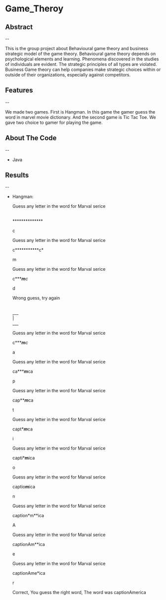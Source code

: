 # Game_Theroy
<h2> Abstract</h2>
--

This is the group project about Behavioural game theory and business strategic model of the game theory. 
Behavioural game theory depends on psychological elements and learning. Phenomena discovered in the studies of individuals are evident. The strategic principles of all types are violated. Business Game theory can help companies make strategic choices within or outside of their organizations, especially against competitors.


<h2> Features </h2>
--

We made two games. First is Hangman. In this game the gamer guess the word in marvel movie dictionary. And the second game is Tic Tac Toe. We gave two choice to gamer for playing the game.

<h2> About The Code </h2>
--

* Java 

<h2> Results </h2>
--

* Hangman:

    Guess any letter in the word for Marval serice
      
    <br>**************</br>
    
    c
    
    Guess any letter in the word for Marval serice
    
    c***********c*
    
    m
    
    Guess any letter in the word for Marval serice
    
    c*******m***c*
    
    d
    
    Wrong guess, try again










    <br>___</br>|<br> ___</br>

    Guess any letter in the word for Marval serice
    
    c*******m***c*
    
    a
    
    Guess any letter in the word for Marval serice
    
    ca******m***ca
    
    p
    
    Guess any letter in the word for Marval serice
    
    cap*****m***ca
    
    t
    
    Guess any letter in the word for Marval serice
    
    capt****m***ca
    
    i
    
    Guess any letter in the word for Marval serice
    
    capti***m**ica
    
    o
    
    Guess any letter in the word for Marval serice
    
    captio**m**ica
    
    n
    
    Guess any letter in the word for Marval serice
    
    caption*m**ica
    
    A
    
    Guess any letter in the word for Marval serice
    
    captionAm**ica
    
    e
    
    Guess any letter in the word for Marval serice
    
    captionAme*ica
    
    r
    
    Correct, You guess the right word, The word was captionAmerica
